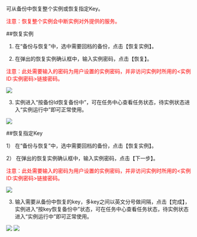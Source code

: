 可从备份中恢复整个实例或恢复指定Key。
	
 <span style = "color:#F00"> 注意：恢复整个实例会中断实例对外提供的服务。</span>
	
##恢复实例

  1)	在“备份与恢复”中，选中需要回档的备份，点击【恢复实例】。
  
  2)	在弹出的恢复实例确认框中，输入实例密码，点击【恢复】。
  
  <span style = "color:#F00">注意：此处需要输入的密码为用户设置的实例密码，并非访问实例时所用的<实例ID:实例密码>链接密码。</span>

![](http://imgcache.tcecqpoc.fsphere.cn/image/qzonestyle.gtimg.cn/qzone/vas/opensns/res/img/beifenhuifu-4.png)

  3)	实例进入“按备份Id恢复备份中”，可在任务中心查看任务状态，待实例状态进入“实例运行中”即可正常使用。

![](http://imgcache.tcecqpoc.fsphere.cn/image/qzonestyle.gtimg.cn/qzone/vas/opensns/res/img/beifenhuifu-5.png)

##恢复指定Key

  1）	在“备份与恢复”中，选中需要回档的备份，点击【恢复实例】。
	
  2）	在弹出的恢复实例确认框中，输入实例密码，点击【下一步】。
	
  <span style = "color:#F00">注意：此处需要输入的密码为用户设置的实例密码，并非访问实例时所用的<实例ID:实例密码>链接密码。</span>

![](http://imgcache.tcecqpoc.fsphere.cn/image/qzonestyle.gtimg.cn/qzone/vas/opensns/res/img/beifenhuifu-6.png)

  3)	输入需要从备份中恢复的key，多key之间以英文分号做间隔，点击【完成】，实例进入“按key恢复备份中”状态，可在任务中心查看任务状态，待实例状态进入“实例运行中”即可正常使用。
  
![](http://imgcache.tcecqpoc.fsphere.cn/image/qzonestyle.gtimg.cn/qzone/vas/opensns/res/img/beifenhuifu-7.png)
![](http://imgcache.tcecqpoc.fsphere.cn/image/qzonestyle.gtimg.cn/qzone/vas/opensns/res/img/beifenhuifu-8.png)